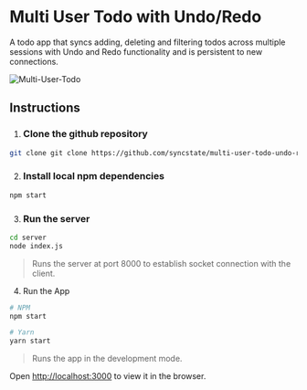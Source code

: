 # Multi User Todo with Undo/Redo

A todo app that syncs adding, deleting and filtering todos across
multiple sessions with Undo and Redo functionality and is
persistent to new connections.

![Multi-User-Todo](public/images/Undo.gif)

## Instructions

1.  ### Clone the github repository

```bash
git clone git clone https://github.com/syncstate/multi-user-todo-undo-redo-example.git
```

2. ### Install local npm dependencies

```bash
npm start
```

3. ### Run the server

```bash
cd server
node index.js
```

> Runs the server at port 8000 to establish socket connection with the client.

4. Run the App

```bash
# NPM
npm start

# Yarn
yarn start
```

> Runs the app in the development mode.

Open <a href="http://localhost:3000" >http://localhost:3000</a> to view it in the browser.
